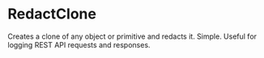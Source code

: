 # RedactClone

Creates a clone of any object or primitive and redacts it. Simple.
Useful for logging REST API requests and responses.
